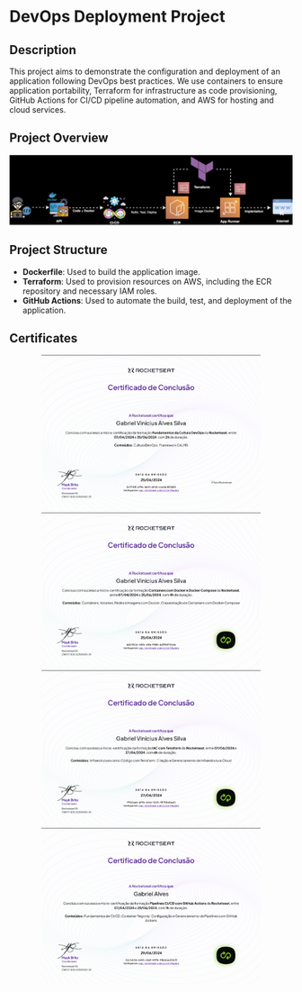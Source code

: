 # DevOps Deployment Project

## Description

This project aims to demonstrate the configuration and deployment of an application following DevOps best practices. We use containers to ensure application portability, Terraform for infrastructure as code provisioning, GitHub Actions for CI/CD pipeline automation, and AWS for hosting and cloud services.

## Project Overview

![AWS Static Website Architecture](./image/rocketseat.drawio%20.svg)



## Project Structure

- **Dockerfile**: Used to build the application image.
- **Terraform**: Used to provision resources on AWS, including the ECR repository and necessary IAM roles.
- **GitHub Actions**: Used to automate the build, test, and deployment of the application.

## Certificates

<p align="center">
  <img src="./image/certificate_devops.png" alt="certificate Cultura DevOps" width="390"/>
  <img src="./image/certificate_docker.png" alt="certificate Docker" width="390"/>
  <img src="./image/certificate_terraform.png" alt="certificate Terraform" width="390"/>
  <img src="./image/certificate_cicd.png" alt="certificate CI/CD" width="390"/>
</p>
